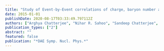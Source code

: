 ```yaml
---
title: "Study of Event-by-Event correlations of charge, baryon number and strangeness in heavy-ion collisions"
date: 2015-01-01
publishDate: 2020-08-17T03:33:49.797112Z
authors: ["Arghya Chatterjee", "Nihar R. Sahoo", "Sandeep Chatterjee", "Tapan K. Nayak"]
publication_types: ["2"]
abstract: ""
featured: false
publication: "*DAE Symp. Nucl. Phys.*"
---
```


